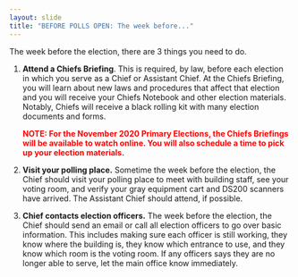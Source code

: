 ```yaml
---
layout: slide
title: "BEFORE POLLS OPEN: The week before..."
---
```


The week before the election, there are 3 things you need to do.

1.  **Attend a Chiefs Briefing**. This is required, by law, before each election in which you serve as a Chief or Assistant Chief. At the Chiefs Briefing, you will learn about new laws and procedures that affect that election and you will receive your Chiefs Notebook and other election materials. Notably, Chiefs will receive a black rolling kit with many election documents and forms.

    **<span style="color:red;">NOTE: For the November 2020 Primary Elections, the Chiefs Briefings will be available to watch online. You will also schedule a time to pick up your election materials.</span>**

2.  **Visit your polling place.** Sometime the week before the election, the Chief should visit your polling place to meet with building staff, see your voting room, and verify your gray equipment cart and DS200 scanners have arrived. The Assistant Chief should attend, if possible.

3.  **Chief contacts election officers.** The week before the election, the Chief should send an email or call all election officers to go over basic information. This includes making sure each officer is still working, they know where the building is, they know which entrance to use, and they know which room is the voting room. If any officers says they are no longer able to serve, let the main office know immediately.
